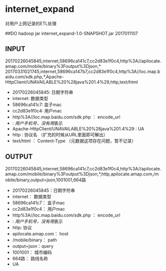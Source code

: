 # internet_expand
对用户上网记录的ETL处理

##DO
hadoop jar internet_expand-1.0-SNAPSHOT.jar 2017011107

## INPUT
20170226045845,internet,58696ca141c7,cc2d83e1f0c4,http%3A//apilocate.amap.com/mobile/binary%3Foutput%3Djson,*
20170331021745,internet,58696ca147b7,cc2d83e1f0c4,http%3A//loc.map.baidu.com/sdk.php,*,Apache-HttpClient/UNAVAILABLE%20%28java%201.4%29,http,text/html
* 20170226045845: 日期字符串
* internet: 数据类型
* 58696ca141c7: 盒子mac
* cc2d83e1f0c4: 用户mac
* http%3A//loc.map.baidu.com/sdk.php ： encode_url
* *: 用户手机号，没有用*表示
* Apache-HttpClient/UNAVAILABLE%20%28java%201.4%29  : UA
* http : 协议名  （扩充的时候从URL里面即可解出）
* text/html ： Content-Type （元数据这项存在问题，暂不记录）

## OUTPUT
20170226045845,internet,58696ca141c7,cc2d83e1f0c4,http%3A//apilocate.amap.com/mobile/binary%3Foutput%3Djson,*,http,apilocate.amap.com,/mobile/binary,output=json,1001001,664路
* 20170226045845：日期字符串
* internet： 数据类型
* 58696ca141c7： 盒子mac
* cc2d83e1f0c4： 用户mac
* http%3A//loc.map.baidu.com/sdk.php ： encode_url
* *: 用户手机号，没有用*表示
* http: 协议
* apilocate.amap.com： host
* /mobile/binary： path
* output=json：query
* 1001001： 城市编码
* 664路： 路线名称
* UA